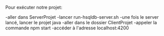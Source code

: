 Pour exécuter notre projet:

-aller dans ServerProjet
-lancer run-hsqldb-server.sh
-une fois le server lancé, lancer le projet java
-aller dans le dossier ClientProjet
-appeler la commande npm start
-accéder à l'adresse localhost:4200
